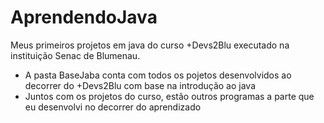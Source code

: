 # AprendendoJava
Meus primeiros projetos em java do curso +Devs2Blu executado na instituição Senac de Blumenau.

- A pasta BaseJaba conta com todos os pojetos desenvolvidos ao decorrer do +Devs2Blu com base na introdução ao java
- Juntos com os projetos do curso, estão outros programas a parte que eu desenvolvi no decorrer do aprendizado
